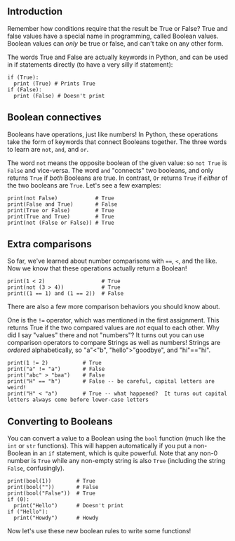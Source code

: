 ## Introduction

Remember how conditions require that the result be True or False?  True and false values have a special name in programming, called Boolean values.  Boolean values can _only_ be true or false, and can't take on any other form.

The words True and False are actually keywords in Python, and can be used in if statements directly (to have a very silly if statement):

```
if (True):
  print (True) # Prints True
if (False):
  print (False) # Doesn't print
```

## Boolean connectives

Booleans have operations, just like numbers!  In Python, these operations take the form of keywords that connect Booleans together.  The three words to learn are `not`, `and`, and `or`.

The word `not` means the opposite boolean of the given value: so `not True` is `False` and vice-versa.  The word `and` "connects" two booleans, and only returns `True` if _both_ Booleans are true.  In contrast, `Or` returns `True` if _either_ of the two booleans are `True`.  Let's see a few examples:

```
print(not False)            # True
print(False and True)       # False
print(True or False)        # True
print(True and True)        # True
print(not (False or False)) # True
```

## Extra comparisons

So far, we've learned about number comparisons with `==`, `<`, and the like.  Now we know that these operations actually return a Boolean!  

```
print(1 < 2)                  # True
print(not (3 > 4))            # True
print((1 == 1) and (1 == 2))  # False
```

There are also a few more comparison behaviors you should know about.

One is the `!=` operator, which was mentioned in the first assignment.  This returns True if the two compared values are _not_ equal to each other.  Why did I say "values" there and not "numbers"?  It turns out you can use comparison operators to compare Strings as well as numbers!  Strings are _ordered_ alphabetically, so "a"<"b", "hello">"goodbye", and "hi"=="hi".

```
print(1 != 2)           # True
print("a" != "a")       # False
print("abc" > "baa")    # False
print("H" == "h")       # False -- be careful, capital letters are weird!
print("H" < "a")        # True -- what happened?  It turns out capital letters always come before lower-case letters
```

## Converting to Booleans

You can convert a value to a Boolean using the `bool` function (much like the `int` or `str` functions).  This will happen automatically if you put a non-Boolean in an `if` statement, which is quite powerful.  Note that any non-0 number is `True` while any non-empty string is also `True` (including the string `False`, confusingly).

```
print(bool(1))        # True
print(bool(""))       # False
print(bool("False"))  # True
if (0):
  print("Hello")      # Doesn't print
if ("Hello"):
  print("Howdy")      # Howdy
```

Now let's use these new boolean rules to write some functions!